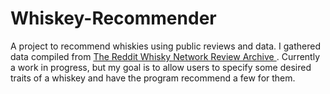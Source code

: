# Whiskey-Recommender
A project to recommend whiskies using public reviews and data. I gathered data compiled from [The Reddit Whisky Network Review Archive
 ](https://docs.google.com/spreadsheets/d/1X1HTxkI6SqsdpNSkSSivMzpxNT-oeTbjFFDdEkXD30o/edit#gid=695409533). Currently a work in progress, but my goal is to allow users to specify some desired traits of a whiskey and have the program recommend a few for them.
